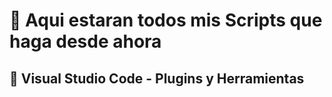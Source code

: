 # 📌 Aqui estaran todos mis Scripts que haga desde ahora

## 🚀 Visual Studio Code - Plugins y Herramientas
